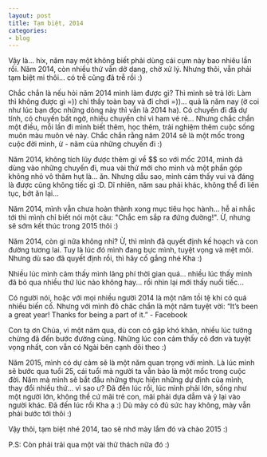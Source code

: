 ```yaml
---
layout: post
title: Tạm biệt, 2014
categories:
- blog
---
```


Vậy là... hix, năm nay một không biết phải dùng cái cụm này bao nhiêu lần rồi. Năm 2014, còn nhiều thứ vẫn dở dang, chờ xử lý. Nhưng thôi, vẫn phải tạm biệt mi thôi... có trễ cũng đã trễ rồi :)

Chắc chắn là nếu hỏi năm 2014 mình làm được gì? Thì mình sẽ trả lời: Làm thì không được gì =)) chỉ thấy toàn bay và đi chơi =))... quả là năm nay (ờ coi như lúc bạn đọc những dòng này thì vẫn là 2014 ha). Có chuyến đi đã dự tính, có chuyến bất ngờ, nhiều chuyến chỉ vì ham vé rẻ... Nhưng chắc chắn một điều, mỗi lần đi mình biết thêm, học thêm, trải nghiệm thêm cuộc sống muôn màu muôn vẻ này. Chắc chắn rằng năm 2014 sẽ là một mốc trong cuộc đời mình, ừ - năm của những chuyến đi :)

Năm 2014, không tích lũy được thêm gì về $$ so với mốc 2014, mình đã dùng vào những chuyến đi, mua vài thứ mới cho mình và một phần góp không nhỏ vô thâm hụt là... ăn. Nhưng dẫu sao, mình cảm thấy vui và đáng là được cũng không tiếc gì :D. Dĩ nhiên, năm sau phải khác, không thể đi liên tục, bớt ăn lại... 

Năm 2014, mình vẫn chưa hoàn thành xong mục tiêu học hành... hễ ai nhắc tới thì mình chỉ biết nói một câu: "Chắc em sắp ra đứng đường!". Ừ, nhưng sẽ sớm kết thúc trong 2015 thôi :)

Năm 2014, còn gì nữa không nhỉ? Ừ, thì mình đã quyết định kế hoạch và con đường tương lai. Tuy là lúc đó mình đang bực mình, tuyệt vọng và mệt mỏi. Nhưng dù sao đã quyết định rồi, thì hãy cố gắng nhé Kha :)

Nhiều lúc mình cảm thấy mình lãng phí thời gian quá... nhiều lúc thấy mình đã bỏ qua nhiều thứ lúc nào không hay... rồi nhìn lại mới thấy nuối tiếc... 

Có người nói, hoặc với mọi nhiều người 2014 là một năm tồi tệ khi có quá nhiều biến cố. Nhưng với mình đõ chăc chắn là một năm tuyệt vời: “It’s been a great year! Thanks for being a part of it.” - Facebook

Con tạ ơn Chúa, vì một năm qua, dù con có gặp khó khăn, nhiều lúc tưởng chừng đã đến bước đường cùng. Những lúc con cảm thấy cô đơn và tuyệt vọng nhất, con vẫn có Ngài bên cạnh dõi theo :)

Năm 2015, mình có dự cảm sẽ là một năm quan trọng với mình. Là lúc mình sẽ bước qua tuổi 25, cái tuổi mà người ta vẫn bảo là một mốc trong cuộc đời. Năm mà mình sẽ bắt đầu những thực hiện những dự định của mình, thay đổi nhiều thứ... vì sao ư? Đã đến lúc rồi, lúc mình phải lớn, sống như một người lớn, không thể cứ mãi trẻ con, mãi phải dựa dẫm và ỷ lại vào người khác. Đã đến lúc rồi Kha ạ :) Dù mày có đủ sức hay không, mày vẫn phải bước tới thôi :)

Vậy thôi, tạm biệt nhé 2014, tao sẽ nhớ mày lắm đó và chào 2015 :)

P.S: Còn phải trải qua một vài thử thách nữa đó :)